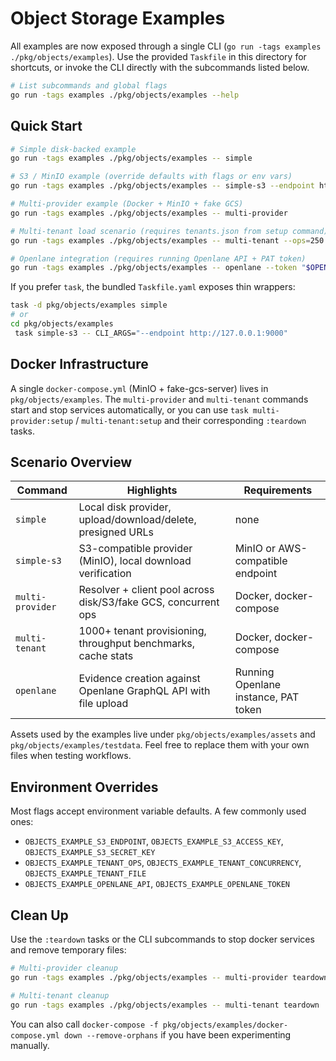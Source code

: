 # Object Storage Examples

All examples are now exposed through a single CLI (`go run -tags examples ./pkg/objects/examples`).
Use the provided `Taskfile` in this directory for shortcuts, or invoke the CLI directly with the
subcommands listed below.

```bash
# List subcommands and global flags
go run -tags examples ./pkg/objects/examples --help
```

## Quick Start

```bash
# Simple disk-backed example
go run -tags examples ./pkg/objects/examples -- simple

# S3 / MinIO example (override defaults with flags or env vars)
go run -tags examples ./pkg/objects/examples -- simple-s3 --endpoint http://127.0.0.1:9000

# Multi-provider example (Docker + MinIO + fake GCS)
go run -tags examples ./pkg/objects/examples -- multi-provider

# Multi-tenant load scenario (requires tenants.json from setup command)
go run -tags examples ./pkg/objects/examples -- multi-tenant --ops=250 --concurrent=25

# Openlane integration (requires running Openlane API + PAT token)
go run -tags examples ./pkg/objects/examples -- openlane --token "$OPENLANE_AUTH_TOKEN"
```

If you prefer `task`, the bundled `Taskfile.yaml` exposes thin wrappers:

```bash
task -d pkg/objects/examples simple
# or
cd pkg/objects/examples
 task simple-s3 -- CLI_ARGS="--endpoint http://127.0.0.1:9000"
```

## Docker Infrastructure

A single `docker-compose.yml` (MinIO + fake-gcs-server) lives in `pkg/objects/examples`. The
`multi-provider` and `multi-tenant` commands start and stop services automatically, or you can use
`task multi-provider:setup` / `multi-tenant:setup` and their corresponding `:teardown` tasks.

## Scenario Overview

| Command | Highlights | Requirements |
|---------|------------|--------------|
| `simple` | Local disk provider, upload/download/delete, presigned URLs | none |
| `simple-s3` | S3-compatible provider (MinIO), local download verification | MinIO or AWS-compatible endpoint |
| `multi-provider` | Resolver + client pool across disk/S3/fake GCS, concurrent ops | Docker, docker-compose |
| `multi-tenant` | 1000+ tenant provisioning, throughput benchmarks, cache stats | Docker, docker-compose |
| `openlane` | Evidence creation against Openlane GraphQL API with file upload | Running Openlane instance, PAT token |

Assets used by the examples live under `pkg/objects/examples/assets` and `pkg/objects/examples/testdata`.
Feel free to replace them with your own files when testing workflows.

## Environment Overrides

Most flags accept environment variable defaults. A few commonly used ones:

- `OBJECTS_EXAMPLE_S3_ENDPOINT`, `OBJECTS_EXAMPLE_S3_ACCESS_KEY`, `OBJECTS_EXAMPLE_S3_SECRET_KEY`
- `OBJECTS_EXAMPLE_TENANT_OPS`, `OBJECTS_EXAMPLE_TENANT_CONCURRENCY`, `OBJECTS_EXAMPLE_TENANT_FILE`
- `OBJECTS_EXAMPLE_OPENLANE_API`, `OBJECTS_EXAMPLE_OPENLANE_TOKEN`

## Clean Up

Use the `:teardown` tasks or the CLI subcommands to stop docker services and remove temporary files:

```bash
# Multi-provider cleanup
go run -tags examples ./pkg/objects/examples -- multi-provider teardown

# Multi-tenant cleanup
go run -tags examples ./pkg/objects/examples -- multi-tenant teardown
```

You can also call `docker-compose -f pkg/objects/examples/docker-compose.yml down --remove-orphans`
if you have been experimenting manually.

